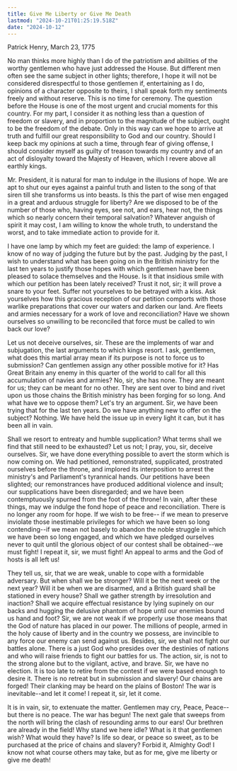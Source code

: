 ```yaml
---
title: Give Me Liberty or Give Me Death
lastmod: "2024-10-21T01:25:19.518Z"
date: "2024-10-12"
---
```


Patrick Henry, March 23, 1775

No man thinks more highly than I do of the patriotism and abilities of the worthy gentlemen who have just addressed the House. But different men often see the same subject in other lights; therefore, I hope it will not be considered disrespectful to those gentlemen if, entertaining as I do, opinions of a character opposite to theirs, I shall speak forth my sentiments freely and without reserve. This is no time for ceremony. The question before the House is one of the most urgent and crucial moments for this country. For my part, I consider it as nothing less than a question of freedom or slavery, and in proportion to the magnitude of the subject, ought to be the freedom of the debate. Only in this way can we hope to arrive at truth and fulfill our great responsibility to God and our country. Should I keep back my opinions at such a time, through fear of giving offense, I should consider myself as guilty of treason towards my country and of an act of disloyalty toward the Majesty of Heaven, which I revere above all earthly kings.

Mr. President, it is natural for man to indulge in the illusions of hope. We are apt to shut our eyes against a painful truth and listen to the song of that siren till she transforms us into beasts. Is this the part of wise men engaged in a great and arduous struggle for liberty? Are we disposed to be of the number of those who, having eyes, see not, and ears, hear not, the things which so nearly concern their temporal salvation? Whatever anguish of spirit it may cost, I am willing to know the whole truth, to understand the worst, and to take immediate action to provide for it.

I have one lamp by which my feet are guided: the lamp of experience. I know of no way of judging the future but by the past. Judging by the past, I wish to understand what has been going on in the British ministry for the last ten years to justify those hopes with which gentlemen have been pleased to solace themselves and the House. Is it that insidious smile with which our petition has been lately received? Trust it not, sir; it will prove a snare to your feet. Suffer not yourselves to be betrayed with a kiss. Ask yourselves how this gracious reception of our petition comports with those warlike preparations that cover our waters and darken our land. Are fleets and armies necessary for a work of love and reconciliation? Have we shown ourselves so unwilling to be reconciled that force must be called to win back our love?

Let us not deceive ourselves, sir. These are the implements of war and subjugation, the last arguments to which kings resort. I ask, gentlemen, what does this martial array mean if its purpose is not to force us to submission? Can gentlemen assign any other possible motive for it? Has Great Britain any enemy in this quarter of the world to call for all this accumulation of navies and armies? No, sir, she has none. They are meant for us; they can be meant for no other. They are sent over to bind and rivet upon us those chains the British ministry has been forging for so long. And what have we to oppose them? Let's try an argument. Sir, we have been trying that for the last ten years. Do we have anything new to offer on the subject? Nothing. We have held the issue up in every light it can, but it has been all in vain.

Shall we resort to entreaty and humble supplication? What terms shall we find that still need to be exhausted? Let us not; I pray, you, sir, deceive ourselves. Sir, we have done everything possible to avert the storm which is now coming on. We had petitioned, remonstrated, supplicated, prostrated ourselves before the throne, and implored its interposition to arrest the ministry's and Parliament's tyrannical hands. Our petitions have been slighted; our remonstrances have produced additional violence and insult; our supplications have been disregarded; and we have been contemptuously spurned from the foot of the throne! In vain, after these things, may we indulge the fond hope of peace and reconciliation. There is no longer any room for hope. If we wish to be free-- if we mean to preserve inviolate those inestimable privileges for which we have been so long contending--if we mean not basely to abandon the noble struggle in which we have been so long engaged, and which we have pledged ourselves never to quit until the glorious object of our contest shall be obtained--we must fight! I repeat it, sir, we must fight! An appeal to arms and the God of hosts is all left us!

They tell us, sir, that we are weak, unable to cope with a formidable adversary. But when shall we be stronger? Will it be the next week or the next year? Will it be when we are disarmed, and a British guard shall be stationed in every house? Shall we gather strength by irresolution and inaction? Shall we acquire effectual resistance by lying supinely on our backs and hugging the delusive phantom of hope until our enemies bound us hand and foot? Sir, we are not weak if we properly use those means that the God of nature has placed in our power. The millions of people, armed in the holy cause of liberty and in the country we possess, are invincible to any force our enemy can send against us. Besides, sir, we shall not fight our battles alone. There is a just God who presides over the destinies of nations and who will raise friends to fight our battles for us. The action, sir, is not to the strong alone but to the vigilant, active, and brave. Sir, we have no election. It is too late to retire from the contest if we were based enough to desire it. There is no retreat but in submission and slavery! Our chains are forged! Their clanking may be heard on the plains of Boston! The war is inevitable--and let it come! I repeat it, sir, let it come.

It is in vain, sir, to extenuate the matter. Gentlemen may cry, Peace, Peace-- but there is no peace. The war has begun! The next gale that sweeps from the north will bring the clash of resounding arms to our ears! Our brethren are already in the field! Why stand we here idle? What is it that gentlemen wish? What would they have? Is life so dear, or peace so sweet, as to be purchased at the price of chains and slavery? Forbid it, Almighty God! I know not what course others may take, but as for me, give me liberty or give me death!
